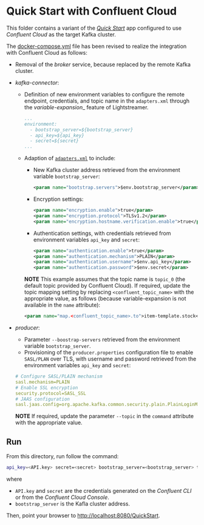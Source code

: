 # Quick Start with Confluent Cloud

This folder contains a variant of the [_Quick Start_](../quickstart-ssl/README.md#quick-start-ssl) app configured to use _Confluent Cloud_ as the target Kafka cluster.

The [docker-compose.yml](docker-compose.yml) file has been revised to realize the integration with Confluent Cloud as follows:

- Removal of the _broker_ service, because replaced by the remote Kafka cluster.
- _kafka-connector_:
  - Definition of new environment variables to configure the remote endpoint, credentials, and topic name in the `adapters.xml` through the _variable-expansion__ feature of Lightstreamer.
    ```yaml
    ...
    environment:
      - bootstrap_server=${bootstrap_server}
      - api_key=${api_key}
      - secret=${secret}
    ...
    ```
  - Adaption of [`adapters.xml`](./adapters.xml) to include:
    - New Kafka cluster address retrieved from the environment variable `bootstrap_server`:
      ```xml
      <param name="bootstrap.servers">$env.bootstrap_server</param>
      ```

    - Encryption settings:
      ```xml
      <param name="encryption.enable">true</param>
      <param name="encryption.protocol">TLSv1.2</param>
      <param name="encryption.hostname.verification.enable">true</param>
      ```

    - Authentication settings, with credentials retrieved from environment variables `api_key` and `secret`:
      ```xml
      <param name="authentication.enable">true</param>
      <param name="authentication.mechanism">PLAIN</param>
      <param name="authentication.username">$env.api_key</param>
      <param name="authentication.password">$env.secret</param>
      ```

    **NOTE**  This example assumes that the topic name is `topic_0` (the default topic provided by Confluent Cloud). If required, update the topic mapping setting by replacing `<confluent_topic_name>` with the appropriate value, as follows (because variable-expansion is not available in the `name` attribute):

    ```xml
    <param name="map.<confluent_topic_name>.to">item-template.stock</param>
    ```

- _producer_:
   - Parameter `--boostrap-servers` retrieved from the environment variable `bootstrap_server`.
   - Provisioning of the `producer.properties` configuration file to enable `SASL/PLAN` over TLS, with username and password retrieved from the environment variables `api_key` and `secret`:
    
   ```yaml
   # Configure SASL/PLAIN mechanism
   sasl.mechanism=PLAIN
   # Enable SSL encryption
   security.protocol=SASL_SSL
   # JAAS configuration
   sasl.jaas.config=org.apache.kafka.common.security.plain.PlainLoginModule required username="${api_key}" password="${secret}";
   ```  
   
   **NOTE**  If required, update the parameter `--topic` in the `command` attribute with the appropriate value.

## Run

From this directory, run follow the command:

```sh
api_key=<API.key> secret=<secret> bootstrap_server=<bootstrap_server> topic=<topic> ./start.sh 
```

where 
- `API.key` and `secret` are the credentials generated on the _Confluent CLI_ or from the _Confluent Cloud Console_.
- `bootstrap_server` is the Kafla cluster address.

Then, point your browser to [http://localhost:8080/QuickStart](http://localhost:8080/QuickStart).

